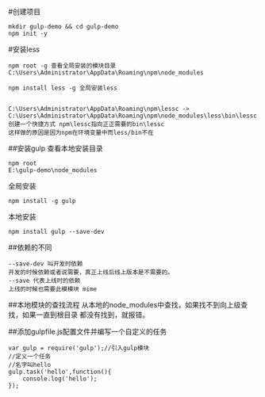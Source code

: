 #创建项目
```
mkdir gulp-demo && cd gulp-demo
npm init -y
```
#安装less
```
npm root -g 查看全局安装的模块目录
C:\Users\Administrator\AppData\Roaming\npm\node_modules

npm install less -g 全局安装less


C:\Users\Administrator\AppData\Roaming\npm\lessc -> C:\Users\Administrator\AppData\Roaming\npm\node_modules\less\bin\lessc
创建一个快捷方式 npm\lessc指向正正需要的bin\lessc
这样做的原因是因为npm在环境变量中而less/bin不在
```

##安装gulp
查看本地安装目录
```
npm root
E:\gulp-demo\node_modules
```
全局安装
```
npm install -g gulp
```
本地安装
```
npm install gulp --save-dev

```

##依赖的不同
```
--save-dev 叫开发时依赖
开发的时候依赖或者说需要，真正上线后线上版本是不需要的。
--save 代表上线时的依赖
上线的时候也需要此模模块 mime
```

##本地模块的查找流程
从本地的node_modules中查找，如果找不到向上级查找，如果一直到根目录 都没有找到，就报错。

##添加gulpfile.js配置文件并编写一个自定义的任务

```
var gulp = require('gulp');//引入gulp模块
//定义一个任务
//名字叫hello
gulp.task('hello',function(){
    console.log('hello');
});
```
